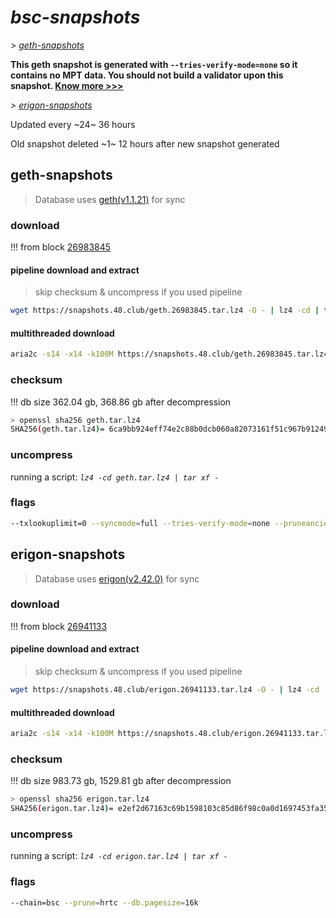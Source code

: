 # *bsc-snapshots*


*\> [geth-snapshots](#geth-snapshots)*

**This geth snapshot is generated with `--tries-verify-mode=none` so it contains no MPT data. You should not build a validator upon this snapshot. [Know more >>>](https://github.com/bnb-chain/bsc/pull/926)**

*\> [erigon-snapshots](#erigon-snapshots)*

Updated every ~24~ 36 hours

Old snapshot deleted ~1~ 12 hours after new snapshot generated

## geth-snapshots


> Database uses [geth(v1.1.21)](https://github.com/bnb-chain/bsc/releases/tag/v1.1.21) for sync


### download

<!-- begin_geth -->

!!! from block [26983845](https://bscscan.com/block/26983845)

#### pipeline download and extract
> skip checksum & uncompress if you used pipeline
```bash
wget https://snapshots.48.club/geth.26983845.tar.lz4 -O - | lz4 -cd | tar xf -
```

#### multithreaded download

```bash
aria2c -s14 -x14 -k100M https://snapshots.48.club/geth.26983845.tar.lz4 -o geth.tar.lz4
```


### checksum

!!! db size 362.04 gb, 368.86 gb after decompression
```bash
> openssl sha256 geth.tar.lz4
SHA256(geth.tar.lz4)= 6ca9bb924eff74e2c88b0dcb060a82073161f51c967b91249d2e42e2a47d0772
```

<!-- end_geth -->

### uncompress


running a script: _`lz4 -cd geth.tar.lz4 | tar xf -`_


### flags


```bash
--txlookuplimit=0 --syncmode=full --tries-verify-mode=none --pruneancient=true --diffblock=5000
```


## erigon-snapshots


> Database uses [erigon(v2.42.0)](https://github.com/ledgerwatch/erigon/releases/tag/v2.42.0) for sync


### download

<!-- begin_erigon -->

!!! from block [26941133](https://bscscan.com/block/26941133)

#### pipeline download and extract
> skip checksum & uncompress if you used pipeline
```bash
wget https://snapshots.48.club/erigon.26941133.tar.lz4 -O - | lz4 -cd | tar xf -
```

#### multithreaded download

```bash
aria2c -s14 -x14 -k100M https://snapshots.48.club/erigon.26941133.tar.lz4 -o erigon.tar.lz4
```


### checksum

!!! db size 983.73 gb, 1529.81 gb after decompression
```bash
> openssl sha256 erigon.tar.lz4
SHA256(erigon.tar.lz4)= e2ef2d67163c69b1598103c85d86f98c0a0d1697453fa3530928dd77a57c2be4
```

<!-- end_erigon -->


### uncompress


running a script: _`lz4 -cd erigon.tar.lz4 | tar xf -`_


### flags


```bash
--chain=bsc --prune=hrtc --db.pagesize=16k
```
